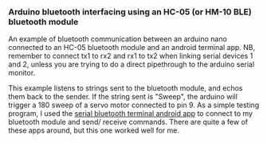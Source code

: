 ### Arduino bluetooth interfacing using an HC-05 (or HM-10 BLE) bluetooth module

An example of bluetooth communication between an arduino nano connected to an HC-05 bluetooth module and an android terminal app. NB, remember to connect tx1 to rx2 and rx1 to tx2 when linking serial devices 1 and 2, unless you are trying to do a direct pipethrough to the arduino serial monitor. 

This example listens to strings sent to the bluetooth module, and echos them back to the sender. If the string sent is "Sweep", the arduino will trigger a 180 sweep of a servo motor connected to pin 9. As a simple testing program, I used the [serial bluetooth terminal android app](https://play.google.com/store/apps/details?id=de.kai_morich.serial_bluetooth_terminal) to connect to my bluetooth module and send/ receive commands. There are quite a few of these apps around, but this one worked well for me.

